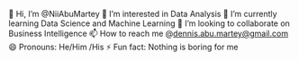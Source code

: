  👋 Hi, I’m @NiiAbuMartey
 👀 I’m interested in Data Analysis
 🌱 I’m currently learning Data Science and Machine Learning
 💞️ I’m looking to collaborate on Business Intelligence
 📫 How to reach me @dennis.abu.martey@gmail.com
 😄 Pronouns: He/Him /His
 ⚡ Fun fact: Nothing is boring for me

<!---
NiiAbuMartey/NiiAbuMartey is a ✨ special ✨ repository because its `README.md` (this file) appears on your GitHub profile.
You can click the Preview link to take a look at your changes.
--->
